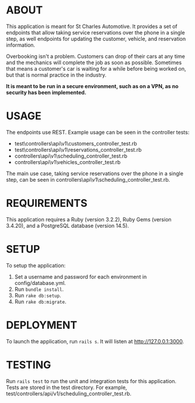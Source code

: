 # ABOUT

This application is meant for St Charles Automotive. It provides a set of endpoints that allow taking service
reservations over the phone in a single step, as well endpoints for updating the customer, vehicle, and reservation
information.

Overbooking isn't a problem. Customers can drop of their cars at any time and the mechanics will complete the job as
soon as possible. Sometimes that means a customer's car is waiting for a while before being worked on, but that is
normal practice in the industry.

**It is meant to be run in a secure environment, such as on a VPN, as no security has been implemented.**

# USAGE

The endpoints use REST. Example usage can be seen in the controller tests:
* test\controllers\api\v1\customers_controller_test.rb
* test\controllers\api\v1\reservations_controller_test.rb
* controllers\api\v1\scheduling_controller_test.rb
* controllers\api\v1\vehicles_controller_test.rb

The main use case, taking service reservations over the phone in a single step, can be seen in
controllers\api\v1\scheduling_controller_test.rb.

# REQUIREMENTS

This application requires a Ruby (version 3.2.2), Ruby Gems (version 3.4.20), and a PostgreSQL database (version 14.5).

# SETUP

To setup the application:
1. Set a username and password for each environment in config/database.yml.
2. Run `bundle install`.
3. Run `rake db:setup`.
4. Run `rake db:migrate`.

# DEPLOYMENT

To launch the application, run `rails s`. It will listen at http://127.0.0.1:3000.

# TESTING

Run `rails test` to run the unit and integration tests for this application. Tests are stored in the test directory. For
example, test/controllers/api/v1/scheduling_controller_test.rb.